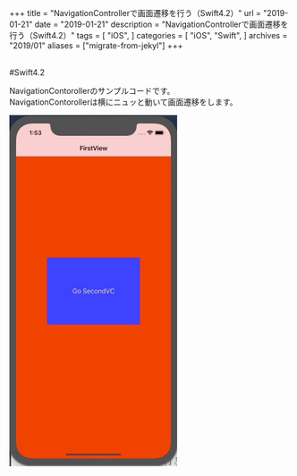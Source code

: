 +++
title = "NavigationControllerで画面遷移を行う（Swift4.2）"
url = "2019-01-21"
date = "2019-01-21"
description = "NavigationControllerで画面遷移を行う（Swift4.2）"
tags = [
    "iOS",
]
categories = [
    "iOS",
    "Swift",
]
archives = "2019/01"
aliases = ["migrate-from-jekyl"]
+++

<br>
#Swift4.2

NavigationContorollerのサンプルコードです。  
NavigationContorollerは横にニュッと動いて画面遷移をします。  

![alt](1.gif)

<script src="https://gist.github.com/O-Junpei/313faccff11ce8155d24fa0d35547027.js"></script>
